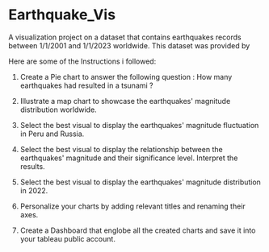 # Earthquake_Vis
A visualization project on a dataset that contains earthquakes records between 1/1/2001 and 1/1/2023 worldwide. This dataset was provided by

Here are some of the Instructions i followed:

1. Create a Pie chart to answer the following question : How many earthquakes had resulted in a tsunami ?

2. Illustrate a map chart to showcase the earthquakes' magnitude distribution worldwide.

3. Select the best visual to display the earthquakes' magnitude fluctuation in Peru and Russia.

4. Select the best visual to display the relationship between the earthquakes' magnitude and their significance level. Interpret the results.

5. Select the best visual to display the earthquakes' magnitude distribution in 2022.

6. Personalize your charts by adding relevant titles and renaming their axes.

7. Create a Dashboard that englobe all the created charts and save it into your tableau public account.

